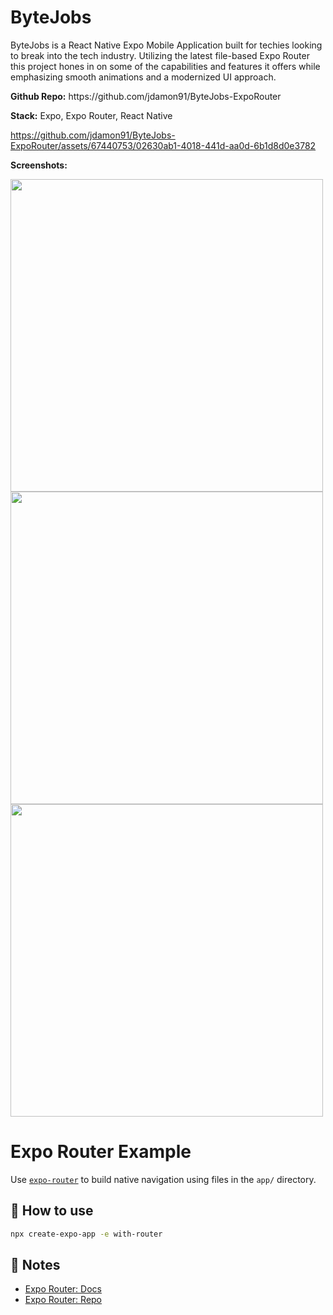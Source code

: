 # ByteJobs
<p>ByteJobs is a React Native Expo Mobile Application built for techies looking to break into the tech industry. Utilizing the latest file-based Expo Router this project hones in on some of the capabilities and features it offers while emphasizing smooth animations and a modernized UI approach.</p>

<p><b>Github Repo:</b> https://github.com/jdamon91/ByteJobs-ExpoRouter
<p><b>Stack:</b> Expo, Expo Router, React Native</p>

https://github.com/jdamon91/ByteJobs-ExpoRouter/assets/67440753/02630ab1-4018-441d-aa0d-6b1d8d0e3782

<b>Screenshots:</b>
<p>
  <img src="https://github.com/jdamon91/jdamon91/assets/67440753/8fd0c60e-ff63-4c3a-ab94-f70e7aece91c" height="500"/>
<img src="https://github.com/jdamon91/jdamon91/assets/67440753/6478e8b1-93fb-4123-a8f1-134ad72ecc1e" height="500"/>
 <img src="https://github.com/jdamon91/jdamon91/assets/67440753/e108fcfc-45bc-4908-93cc-21f86f290635" height="500"/>
</p>

# Expo Router Example

Use [`expo-router`](https://expo.github.io/router) to build native navigation using files in the `app/` directory.

## 🚀 How to use

```sh
npx create-expo-app -e with-router
```

## 📝 Notes

- [Expo Router: Docs](https://expo.github.io/router)
- [Expo Router: Repo](https://github.com/expo/router)
